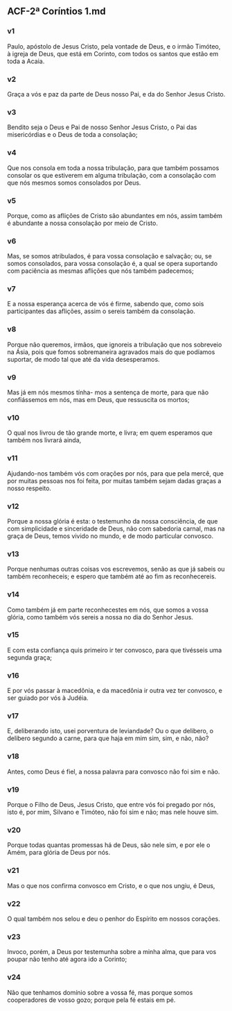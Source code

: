 ## ACF-2ª Coríntios 1.md
### v1
 Paulo, apóstolo de Jesus Cristo, pela vontade de Deus, e o irmão Timóteo, à igreja de Deus, que está em Corinto, com todos os santos que estão em toda a Acaia.
### v2
 Graça a vós e paz da parte de Deus nosso Pai, e da do Senhor Jesus Cristo.
### v3
 Bendito seja o Deus e Pai de nosso Senhor Jesus Cristo, o Pai das misericórdias e o Deus de toda a consolação;
### v4
 Que nos consola em toda a nossa tribulação, para que também possamos consolar os que estiverem em alguma tribulação, com a consolação com que nós mesmos somos consolados por Deus.
### v5
 Porque, como as aflições de Cristo são abundantes em nós, assim também é abundante a nossa consolação por meio de Cristo.
### v6
 Mas, se somos atribulados, é para vossa consolação e salvação; ou, se somos consolados, para vossa consolação é, a qual se opera suportando com paciência as mesmas aflições que nós também padecemos;
### v7
 E a nossa esperança acerca de vós é firme, sabendo que, como sois participantes das aflições, assim o sereis também da consolação.
### v8
 Porque não queremos, irmãos, que ignoreis a tribulação que nos sobreveio na Ásia, pois que fomos sobremaneira agravados mais do que podíamos suportar, de modo tal que até da vida desesperamos.
### v9
 Mas já em nós mesmos tínha- mos a sentença de morte, para que não confiássemos em nós, mas em Deus, que ressuscita os mortos;
### v10
 O qual nos livrou de tão grande morte, e livra; em quem esperamos que também nos livrará ainda,
### v11
 Ajudando-nos também vós com orações por nós, para que pela mercê, que por muitas pessoas nos foi feita, por muitas também sejam dadas graças a nosso respeito.
### v12
 Porque a nossa glória é esta: o testemunho da nossa consciência, de que com simplicidade e sinceridade de Deus, não com sabedoria carnal, mas na graça de Deus, temos vivido no mundo, e de modo particular convosco.
### v13
 Porque nenhumas outras coisas vos escrevemos, senão as que já sabeis ou também reconheceis; e espero que também até ao fim as reconhecereis.
### v14
 Como também já em parte reconhecestes em nós, que somos a vossa glória, como também vós sereis a nossa no dia do Senhor Jesus.
### v15
 E com esta confiança quis primeiro ir ter convosco, para que tivésseis uma segunda graça;
### v16
 E por vós passar à macedônia, e da macedônia ir outra vez ter convosco, e ser guiado por vós à Judéia.
### v17
 E, deliberando isto, usei porventura de leviandade? Ou o que delibero, o delibero segundo a carne, para que haja em mim sim, sim, e não, não?
### v18
 Antes, como Deus é fiel, a nossa palavra para convosco não foi sim e não.
### v19
 Porque o Filho de Deus, Jesus Cristo, que entre vós foi pregado por nós, isto é, por mim, Silvano e Timóteo, não foi sim e não; mas nele houve sim.
### v20
 Porque todas quantas promessas há de Deus, são nele sim, e por ele o Amém, para glória de Deus por nós.
### v21
 Mas o que nos confirma convosco em Cristo, e o que nos ungiu, é Deus,
### v22
 O qual também nos selou e deu o penhor do Espírito em nossos corações.
### v23
 Invoco, porém, a Deus por testemunha sobre a minha alma, que para vos poupar não tenho até agora ido a Corinto;
### v24
 Não que tenhamos domínio sobre a vossa fé, mas porque somos cooperadores de vosso gozo; porque pela fé estais em pé.
